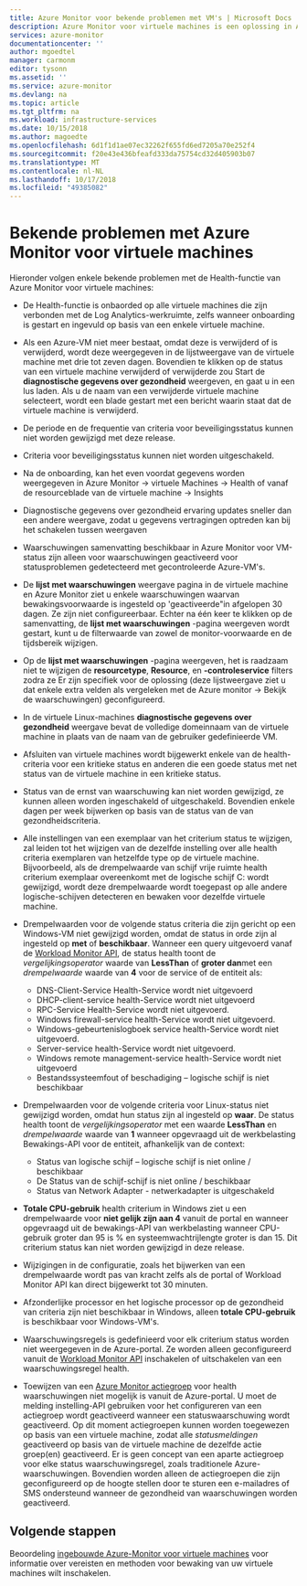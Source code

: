 ```yaml
---
title: Azure Monitor voor bekende problemen met VM's | Microsoft Docs
description: Azure Monitor voor virtuele machines is een oplossing in Azure en combineert status en prestaties bewaken van het besturingssysteem van de virtuele machine van Azure, evenals automatisch detecteren van onderdelen van de toepassing en afhankelijkheden met andere resources en de communicatie tussen de kaarten ze. In dit artikel bevat informatie over bekende problemen.
services: azure-monitor
documentationcenter: ''
author: mgoedtel
manager: carmonm
editor: tysonn
ms.assetid: ''
ms.service: azure-monitor
ms.devlang: na
ms.topic: article
ms.tgt_pltfrm: na
ms.workload: infrastructure-services
ms.date: 10/15/2018
ms.author: magoedte
ms.openlocfilehash: 6d1f1d1ae07ec32262f655fd6ed7205a70e252f4
ms.sourcegitcommit: f20e43e436bfeafd333da75754cd32d405903b07
ms.translationtype: MT
ms.contentlocale: nl-NL
ms.lasthandoff: 10/17/2018
ms.locfileid: "49385082"
---
```

# <a name="known-issues-with-azure-monitor-for-vms"></a>Bekende problemen met Azure Monitor voor virtuele machines

Hieronder volgen enkele bekende problemen met de Health-functie van Azure Monitor voor virtuele machines:

- De Health-functie is onbaorded op alle virtuele machines die zijn verbonden met de Log Analytics-werkruimte, zelfs wanneer onboarding is gestart en ingevuld op basis van een enkele virtuele machine.
- Als een Azure-VM niet meer bestaat, omdat deze is verwijderd of is verwijderd, wordt deze weergegeven in de lijstweergave van de virtuele machine met drie tot zeven dagen. Bovendien te klikken op de status van een virtuele machine verwijderd of verwijderde zou Start de **diagnostische gegevens over gezondheid** weergeven, en gaat u in een lus laden. Als u de naam van een verwijderde virtuele machine selecteert, wordt een blade gestart met een bericht waarin staat dat de virtuele machine is verwijderd.
- De periode en de frequentie van criteria voor beveiligingsstatus kunnen niet worden gewijzigd met deze release. 
- Criteria voor beveiligingsstatus kunnen niet worden uitgeschakeld. 
- Na de onboarding, kan het even voordat gegevens worden weergegeven in Azure Monitor -> virtuele Machines -> Health of vanaf de resourceblade van de virtuele machine -> Insights
- Diagnostische gegevens over gezondheid ervaring updates sneller dan een andere weergave, zodat u gegevens vertragingen optreden kan bij het schakelen tussen weergaven  
- Waarschuwingen samenvatting beschikbaar in Azure Monitor voor VM-status zijn alleen voor waarschuwingen geactiveerd voor statusproblemen gedetecteerd met gecontroleerde Azure-VM's.
- De **lijst met waarschuwingen** weergave pagina in de virtuele machine en Azure Monitor ziet u enkele waarschuwingen waarvan bewakingsvoorwaarde is ingesteld op 'geactiveerde"in afgelopen 30 dagen.  Ze zijn niet configureerbaar. Echter na één keer te klikken op de samenvatting, de **lijst met waarschuwingen** -pagina weergeven wordt gestart, kunt u de filterwaarde van zowel de monitor-voorwaarde en de tijdsbereik wijzigen.
- Op de **lijst met waarschuwingen** -pagina weergeven, het is raadzaam niet te wijzigen de **resourcetype**, **Resource**, en **-controleservice** filters zodra ze Er zijn specifiek voor de oplossing (deze lijstweergave ziet u dat enkele extra velden als vergeleken met de Azure monitor -> Bekijk de waarschuwingen) geconfigureerd.    
- In de virtuele Linux-machines **diagnostische gegevens over gezondheid** weergave bevat de volledige domeinnaam van de virtuele machine in plaats van de naam van de gebruiker gedefinieerde VM.
- Afsluiten van virtuele machines wordt bijgewerkt enkele van de health-criteria voor een kritieke status en anderen die een goede status met net status van de virtuele machine in een kritieke status.
- Status van de ernst van waarschuwing kan niet worden gewijzigd, ze kunnen alleen worden ingeschakeld of uitgeschakeld.  Bovendien enkele dagen per week bijwerken op basis van de status van de van gezondheidscriteria.
- Alle instellingen van een exemplaar van het criterium status te wijzigen, zal leiden tot het wijzigen van de dezelfde instelling over alle health criteria exemplaren van hetzelfde type op de virtuele machine. Bijvoorbeeld, als de drempelwaarde van schijf vrije ruimte health criterium exemplaar overeenkomt met de logische schijf C: wordt gewijzigd, wordt deze drempelwaarde wordt toegepast op alle andere logische-schijven detecteren en bewaken voor dezelfde virtuele machine.   
- Drempelwaarden voor de volgende status criteria die zijn gericht op een Windows-VM niet gewijzigd worden, omdat de status in orde zijn al ingesteld op **met** of **beschikbaar**. Wanneer een query uitgevoerd vanaf de [Workload Monitor API](https://github.com/Azure/azure-rest-api-specs/tree/master/specification/workloadmonitor/resource-manager), de status health toont de *vergelijkingsoperator* waarde van **LessThan** of **groter dan**met een *drempelwaarde* waarde van **4** voor de service of de entiteit als:
   - DNS-Client-Service Health-Service wordt niet uitgevoerd 
   - DHCP-client-service health-Service wordt niet uitgevoerd 
   - RPC-Service Health-Service wordt niet uitgevoerd. 
   - Windows firewall-service health-Service wordt niet uitgevoerd.
   - Windows-gebeurtenislogboek service health-Service wordt niet uitgevoerd. 
   - Server-service health-Service wordt niet uitgevoerd. 
   - Windows remote management-service health-Service wordt niet uitgevoerd 
   - Bestandssysteemfout of beschadiging – logische schijf is niet beschikbaar

- Drempelwaarden voor de volgende criteria voor Linux-status niet gewijzigd worden, omdat hun status zijn al ingesteld op **waar**.  De status health toont de *vergelijkingsoperator* met een waarde **LessThan** en *drempelwaarde* waarde van **1** wanneer opgevraagd uit de werkbelasting Bewakings-API voor de entiteit, afhankelijk van de context:
   - Status van logische schijf – logische schijf is niet online / beschikbaar
   - De Status van de schijf-schijf is niet online / beschikbaar
   - Status van Network Adapter - netwerkadapter is uitgeschakeld  

- **Totale CPU-gebruik** health criterium in Windows ziet u een drempelwaarde voor **niet gelijk zijn aan 4** vanuit de portal en wanneer opgevraagd uit de bewakings-API van werkbelasting wanneer CPU-gebruik groter dan 95 is % en systeemwachtrijlengte groter is dan 15. Dit criterium status kan niet worden gewijzigd in deze release.  
- Wijzigingen in de configuratie, zoals het bijwerken van een drempelwaarde wordt pas van kracht zelfs als de portal of Workload Monitor API kan direct bijgewerkt tot 30 minuten.  
- Afzonderlijke processor en het logische processor op de gezondheid van criteria zijn niet beschikbaar in Windows, alleen **totale CPU-gebruik** is beschikbaar voor Windows-VM's.  
- Waarschuwingsregels is gedefinieerd voor elk criterium status worden niet weergegeven in de Azure-portal. Ze worden alleen geconfigureerd vanuit de [Workload Monitor API](https://github.com/Azure/azure-rest-api-specs/tree/master/specification/workloadmonitor/resource-manager) inschakelen of uitschakelen van een waarschuwingsregel health.  
- Toewijzen van een [Azure Monitor actiegroep](../monitoring-and-diagnostics/monitoring-action-groups.md) voor health waarschuwingen niet mogelijk is vanuit de Azure-portal. U moet de melding instelling-API gebruiken voor het configureren van een actiegroep wordt geactiveerd wanneer een statuswaarschuwing wordt geactiveerd. Op dit moment actiegroepen kunnen worden toegewezen op basis van een virtuele machine, zodat alle *statusmeldingen* geactiveerd op basis van de virtuele machine de dezelfde actie groep(en) geactiveerd. Er is geen concept van een aparte actiegroep voor elke status waarschuwingsregel, zoals traditionele Azure-waarschuwingen. Bovendien worden alleen de actiegroepen die zijn geconfigureerd op de hoogte stellen door te sturen een e-mailadres of SMS ondersteund wanneer de gezondheid van waarschuwingen worden geactiveerd. 

## <a name="next-steps"></a>Volgende stappen
Beoordeling [ingebouwde Azure-Monitor voor virtuele machines](monitoring-vminsights-onboard.md) voor informatie over vereisten en methoden voor bewaking van uw virtuele machines wilt inschakelen.